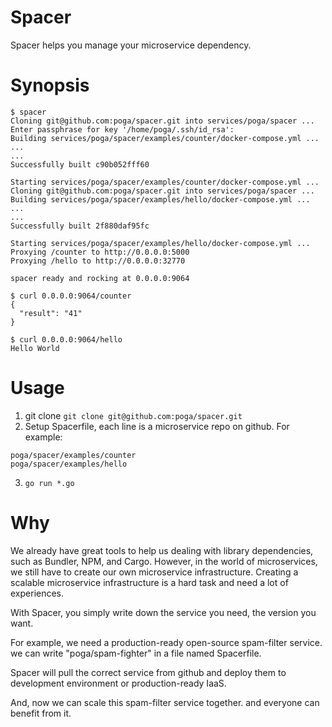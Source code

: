 # Spacer

Spacer helps you manage your microservice dependency.

# Synopsis

```
$ spacer
Cloning git@github.com:poga/spacer.git into services/poga/spacer ...
Enter passphrase for key '/home/poga/.ssh/id_rsa':
Building services/poga/spacer/examples/counter/docker-compose.yml ...
...
...
Successfully built c90b052fff60

Starting services/poga/spacer/examples/counter/docker-compose.yml ...
Cloning git@github.com:poga/spacer.git into services/poga/spacer ...
Building services/poga/spacer/examples/hello/docker-compose.yml ...
...
...
Successfully built 2f880daf95fc

Starting services/poga/spacer/examples/hello/docker-compose.yml ...
Proxying /counter to http://0.0.0.0:5000
Proxying /hello to http://0.0.0.0:32770

spacer ready and rocking at 0.0.0.0:9064

$ curl 0.0.0.0:9064/counter
{
  "result": "41"
}

$ curl 0.0.0.0:9064/hello
Hello World
```

# Usage

1. git clone `git clone git@github.com:poga/spacer.git`
2. Setup Spacerfile, each line is a microservice repo on github. For example:
```
poga/spacer/examples/counter
poga/spacer/examples/hello
```
3. `go run *.go`

# Why

We already have great tools to help us dealing with library dependencies, such as Bundler, NPM, and Cargo. However, in the world of microservices, we still have to create our own microservice infrastructure. Creating a scalable microservice infrastructure is a hard task and need a lot of experiences.

With Spacer, you simply write down the service you need, the version you want.

For example, we need a production-ready open-source spam-filter service. we can write "poga/spam-fighter" in a file named Spacerfile.

Spacer will pull the correct service from github and deploy them to development environment or production-ready IaaS.

And, now we can scale this spam-filter service together. and everyone can benefit from it.
